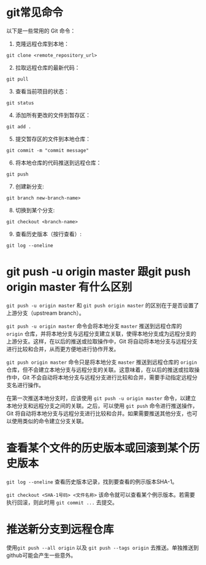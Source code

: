 # git常见命令
以下是一些常用的 Git 命令：

1. 克隆远程仓库到本地：

```
git clone <remote_repository_url>
```

2. 拉取远程仓库的最新代码：

```
git pull
```

3. 查看当前项目的状态：

```
git status
```

4. 添加所有更改的文件到暂存区：

```
git add .
```

5. 提交暂存区的文件到本地仓库：

```
git commit -m "commit message"
```

6. 将本地仓库的代码推送到远程仓库：

```
git push
```

7. 创建新分支:

```
git branch new-branch-name>
```

8. 切换到某个分支:

```
git checkout <branch-name>
```

9. 查看历史版本（按行查看）:

```
git log --oneline
```


# git push -u origin master 跟git push origin master 有什么区别
`git push -u origin master` 和 `git push origin master` 的区别在于是否设置了上游分支（upstream branch）。

`git push -u origin master` 命令会将本地分支 `master` 推送到远程仓库的 `origin` 仓库，并将本地分支与远程分支建立关联，使得本地分支成为远程分支的上游分支。这样，在以后的推送或拉取操作中，Git 将自动将本地分支与远程分支进行比较和合并，从而更方便地进行协作开发。

`git push origin master` 命令只是将本地分支 `master` 推送到远程仓库的 `origin` 仓库，但不会建立本地分支与远程分支的关联。这意味着，在以后的推送或拉取操作中，Git 不会自动将本地分支与远程分支进行比较和合并，需要手动指定远程分支名进行操作。

在第一次推送本地分支时，应该使用 `git push -u origin master` 命令，以建立本地分支和远程分支之间的关联。之后，可以使用 `git push` 命令进行推送操作，Git 将自动将本地分支与远程分支进行比较和合并。如果需要推送其他分支，也可以使用类似的命令建立分支关联。

# 查看某个文件的历史版本或回滚到某个历史版本
`git log --oneline` 查看历史版本记录，找到要查看的例示版本SHA-1。

`git checkout <SHA-1号码> <文件名称>`  该命令就可以查看某个例示版本。若需要执行回滚，则此时用 `git commit ...`  去提交。
# 推送新分支到远程仓库
使用`git push --all origin`  以及 `git push --tags origin` 去推送。单独推送到github可能会产生一些意外。

